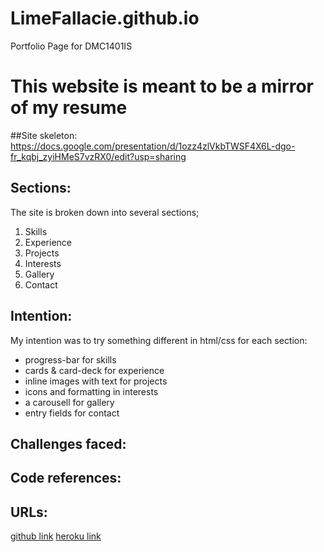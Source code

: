 # LimeFallacie.github.io
Portfolio Page for DMC1401IS

# This website is meant to be a mirror of my resume

##Site skeleton: 
https://docs.google.com/presentation/d/1ozz4zlVkbTWSF4X6L-dgo-fr_kqbj_zyiHMeS7vzRX0/edit?usp=sharing

## Sections:
The site is broken down into several sections;

1. Skills
2. Experience
3. Projects
4. Interests
5. Gallery
6. Contact

## Intention:
My intention was to try something different in html/css for each section:

* progress-bar for skills
* cards & card-deck for experience
* inline images with text for projects
* icons and formatting in interests
* a carousell for gallery
* entry fields for contact

## Challenges faced:

## Code references:

## URLs:
[github link](limefallacie.github.io)
[heroku link](emilkoh.herokuapp.com)
